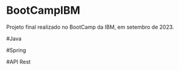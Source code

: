 # BootCampIBM

Projeto final realizado no BootCamp da IBM, em setembro de 2023.

#Java

#Spring

#API Rest
